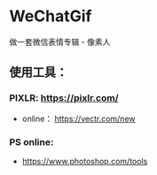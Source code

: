 # WeChatGif
做一套微信表情专辑 - 像素人

## 使用工具：
   ### PIXLR: https://pixlr.com/
   - online： https://vectr.com/new
   ### PS online:
   - https://www.photoshop.com/tools
